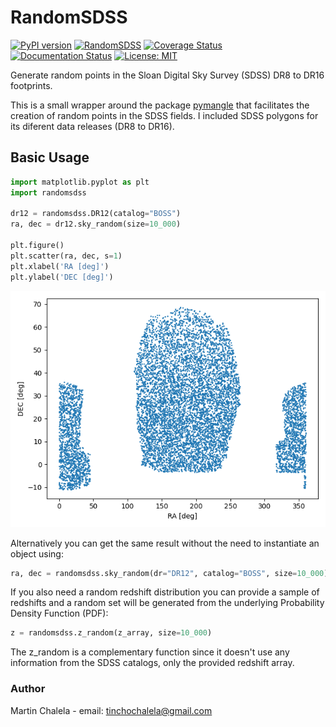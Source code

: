 
# RandomSDSS

[![PyPI version](https://badge.fury.io/py/RandomSDSS.svg)](https://badge.fury.io/py/RandomSDSS)
[![RandomSDSS](https://github.com/mchalela/RandomSDSS/actions/workflows/randomSDSS_ci.yml/badge.svg)](https://github.com/mchalela/RandomSDSS/actions/workflows/randomSDSS_ci.yml)
[![Coverage Status](https://coveralls.io/repos/github/mchalela/RandomSDSS/badge.svg?branch=main)](https://coveralls.io/github/mchalela/RandomSDSS?branch=main)
[![Documentation Status](https://readthedocs.org/projects/randomsdss/badge/?version=latest)](https://randomsdss.readthedocs.io/en/latest/?badge=latest)
[![License: MIT](https://img.shields.io/badge/License-MIT-blue.svg)](https://opensource.org/licenses/MIT)

Generate random points in the Sloan Digital Sky Survey (SDSS) DR8 to DR16 footprints.

This is a small wrapper around the package [pymangle](https://github.com/esheldon/pymangle) that facilitates
the creation of random points in the SDSS fields. 
I included SDSS polygons for its diferent data releases (DR8 to DR16).


## Basic Usage

```python
import matplotlib.pyplot as plt
import randomsdss

dr12 = randomsdss.DR12(catalog="BOSS")
ra, dec = dr12.sky_random(size=10_000)

plt.figure()
plt.scatter(ra, dec, s=1)
plt.xlabel('RA [deg]')
plt.ylabel('DEC [deg]')
```

<p align="center">
    <img src="https://github.com/mchalela/RandomSDSS/blob/main/docs/source/_static/example.png" alt="DR12 example">
</p>

Alternatively you can get the same result without the need to 
instantiate an object using:

```python
ra, dec = randomsdss.sky_random(dr="DR12", catalog="BOSS", size=10_000)
```

If you also need a random redshift distribution you can provide a sample
of redshifts and a random set will be generated from the underlying 
Probability Density Function (PDF):

```python
z = randomsdss.z_random(z_array, size=10_000)
```

The z_random is a complementary function since it doesn't use any information 
from the SDSS catalogs, only the provided redshift array.


### Author
Martin Chalela - email: tinchochalela@gmail.com
